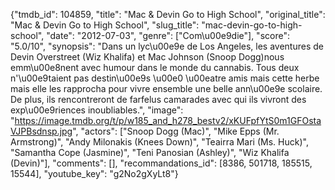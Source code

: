 {"tmdb_id": 104859, "title": "Mac & Devin Go to High School", "original_title": "Mac & Devin Go to High School", "slug_title": "mac-devin-go-to-high-school", "date": "2012-07-03", "genre": ["Com\u00e9die"], "score": "5.0/10", "synopsis": "Dans un lyc\u00e9e de Los Angeles, les aventures de Devin Overstreet (Wiz Khalifa) et Mac Johnson (Snoop Dogg)nous emm\u00e8nent avec humour dans le monde du cannabis. Tous deux n'\u00e9taient pas destin\u00e9s \u00e0 \u00eatre amis mais cette herbe mais elle les rapprocha pour vivre ensemble une belle ann\u00e9e scolaire. De plus, ils rencontreront de farfelus camarades avec qui ils vivront des exp\u00e9riences inoubliables.", "image": "https://image.tmdb.org/t/p/w185_and_h278_bestv2/xKUFpfYtS0m1GFOstaVJPBsdnsp.jpg", "actors": ["Snoop Dogg (Mac)", "Mike Epps (Mr. Armstrong)", "Andy Milonakis (Knees Down)", "Teairra Mari (Ms. Huck)", "Samantha Cope (Jasmine)", "Teni Panosian (Ashley)", "Wiz Khalifa (Devin)"], "comments": [], "recommandations_id": [8386, 501718, 185515, 15544], "youtube_key": "g2No2gXyLt8"}